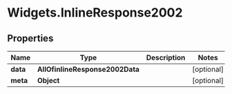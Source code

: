 # Widgets.InlineResponse2002

## Properties
Name | Type | Description | Notes
------------ | ------------- | ------------- | -------------
**data** | **AllOfinlineResponse2002Data** |  | [optional] 
**meta** | **Object** |  | [optional] 
